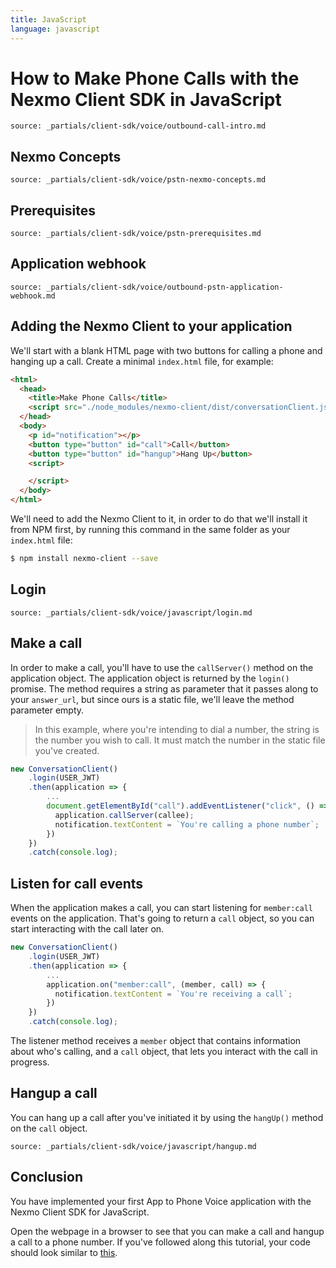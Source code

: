 ```yaml
---
title: JavaScript
language: javascript
---
```


# How to Make Phone Calls with the Nexmo Client SDK in JavaScript

```partial
source: _partials/client-sdk/voice/outbound-call-intro.md
```

## Nexmo Concepts

```partial
source: _partials/client-sdk/voice/pstn-nexmo-concepts.md
```

## Prerequisites

```partial
source: _partials/client-sdk/voice/pstn-prerequisites.md
```

## Application webhook

```partial
source: _partials/client-sdk/voice/outbound-pstn-application-webhook.md
```

## Adding the Nexmo Client to your application

We'll start with a blank HTML page with two buttons for calling a phone and hanging up a call. Create a minimal `index.html` file, for example:

```html
<html>
  <head>
    <title>Make Phone Calls</title>
    <script src="./node_modules/nexmo-client/dist/conversationClient.js"></script>
  </head>
  <body>
    <p id="notification"></p>
    <button type="button" id="call">Call</button>
    <button type="button" id="hangup">Hang Up</button>
    <script>

    </script>
  </body>
</html>
```

We'll need to add the Nexmo Client to it, in order to do that we'll install it from NPM first, by running this command in the same folder as your `index.html` file:

```bash
$ npm install nexmo-client --save
```

## Login

```partial
source: _partials/client-sdk/voice/javascript/login.md
```

## Make a call

In order to make a call, you'll have to use the `callServer()` method on the application object. The application object is returned by the `login()` promise. The method requires a string as parameter that it passes along to your `answer_url`, but since ours is a static file, we'll leave the method parameter empty. 

> In this example, where you're intending to dial a number, the string is the number you wish to call. It must match the number in the static file you've created.

```javascript
new ConversationClient()
    .login(USER_JWT)
    .then(application => {
        ...
        document.getElementById("call").addEventListener("click", () => {
          application.callServer(callee);
          notification.textContent = `You're calling a phone number`;
        })
    })
    .catch(console.log);
```

## Listen for call events

When the application makes a call, you can start listening for `member:call` events on the application. That's going to return a `call` object, so you can start interacting with the call later on.

```javascript
new ConversationClient()
    .login(USER_JWT)
    .then(application => {
        ...
        application.on("member:call", (member, call) => {
          notification.textContent = `You're receiving a call`;
        })
    })
    .catch(console.log);
```

The listener method receives a `member` object that contains information about who's calling, and a `call` object, that lets you interact with the call in progress.

## Hangup a call

You can hang up a call after you've initiated it by using the `hangUp()` method on the `call` object.

```partial
source: _partials/client-sdk/voice/javascript/hangup.md
```

## Conclusion

You have implemented your first App to Phone Voice application with the Nexmo Client SDK for JavaScript.

Open the webpage in a browser to see that you can make a call and hangup a call to a phone number. If you've followed along this tutorial, your code should look similar to [this](https://github.com/Nexmo/client-sdk-javascript-make-phone-calls/blob/master/index.html).
